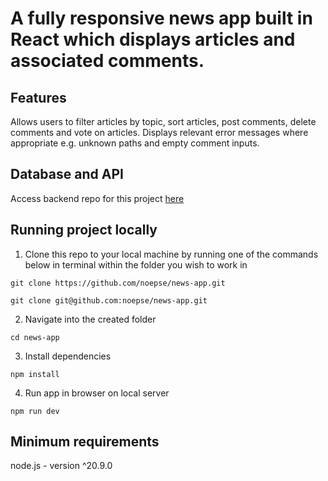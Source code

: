 # A fully responsive news app built in React which displays articles and associated comments. 

## Features

Allows users to filter articles by topic, sort articles, post comments, delete comments and vote on articles. Displays relevant error messages where appropriate e.g. unknown paths and empty comment inputs.

## Database and API

Access backend repo for this project [here](https://github.com/dan-gruitt/be-nc-news)

## Running project locally

1. Clone this repo to your local machine by running one of the commands below in terminal within the folder you wish to work in

```
git clone https://github.com/noepse/news-app.git
```

```
git clone git@github.com:noepse/news-app.git
```

2. Navigate into the created folder

```
cd news-app
```

3. Install dependencies

```
npm install
```

4. Run app in browser on local server

```
npm run dev
```

## Minimum requirements
node.js - version ^20.9.0

